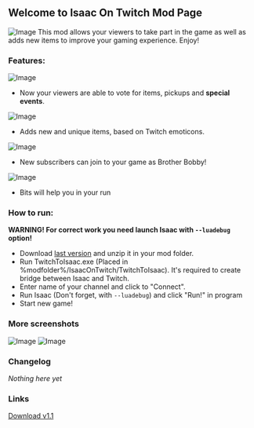 ## Welcome to Isaac On Twitch Mod Page
![Image](https://vfstudio.github.io/IsaacOnTwitch/imgs/00.png)
This mod allows your viewers to take part in the game as well as adds new items to improve your gaming experience. Enjoy!


### Features:

![Image](https://vfstudio.github.io/IsaacOnTwitch/imgs/02.png)
- Now your viewers are able to vote for items, pickups and **special events**.

![Image](https://vfstudio.github.io/IsaacOnTwitch/imgs/03.png)
- Adds new and unique items, based on Twitch emoticons.

![Image](https://vfstudio.github.io/IsaacOnTwitch/imgs/04.png)
- New subscribers can join to your game as Brother Bobby!

![Image](https://vfstudio.github.io/IsaacOnTwitch/imgs/05.png)
- Bits will help you in your run


### How to run:
**WARNING! For correct work you need launch Isaac with `--luadebug` option!**

- Download [last version](https://vfstudio.github.io/IsaacOnTwitch/IsaacOnTwitch_v1.1.zip) and unzip it in your mod folder.
- Run TwitchToIsaac.exe (Placed in %modfolder%/IsaacOnTwitch/TwitchToIsaac). It's required to create bridge between Isaac and Twitch.
- Enter name of your channel and click to "Connect".
- Run Isaac (Don't forget, with `--luadebug`) and click "Run!" in program
- Start new game!

### More screenshots

![Image](https://vfstudio.github.io/IsaacOnTwitch/imgs/01.png)
![Image](https://vfstudio.github.io/IsaacOnTwitch/imgs/06.png)

### Changelog

_Nothing here yet_

### Links
[Download v1.1](https://vfstudio.github.io/IsaacOnTwitch/IsaacOnTwitch_v1.1.zip)